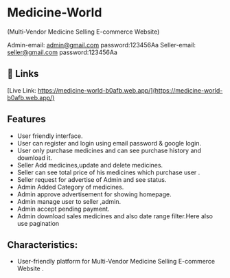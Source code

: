 
#                 Medicine-World



(Multi-Vendor Medicine Selling E-commerce Website)

Admin-email: admin@gmail.com   password:123456Aa
Seller-email: seller@gmail.com    password:123456Aa
## 🔗 Links
[Live Link: https://medicine-world-b0afb.web.app/](https://medicine-world-b0afb.web.app/)



## Features

- User friendly interface.
- User can register and login using email password & google login.
- User only purchase medicines and can see purchase history and download it.
- Seller Add medicines,update and delete medicines. 
- Seller can see total price of his medicines which purchase user .
- Seller request for advertise of Admin and see status.
- Admin Added Category of medicines.
- Admin approve advertisement for showing homepage.
- Admin manage user to seller ,admin.
- Admin accept pending payment.
- Admin download sales medicines and also date range filter.Here also use pagination



## Characteristics:


-  User-friendly platform for Multi-Vendor Medicine Selling E-commerce Website .

 



